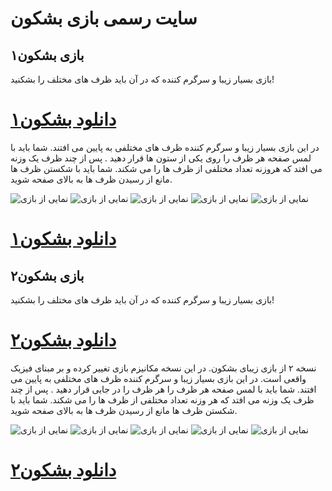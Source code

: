 # سایت رسمی بازی بشکون

## بازی بشکون۱

بازی بسیار زیبا و سرگرم کننده که در آن باید ظرف های مختلف را بشکنید!

# [دانلود بشکون۱](https://github.com/beshkoon/beshkoon/raw/master/beshkoon1.apk)

در این بازی بسیار زیبا و سرگرم کننده ظرف های مختلفی به پایین می افتند.
شما باید با لمس صفحه هر ظرف را روی یکی از ستون ها قرار دهید .
پس از چند ظرف یک وزنه می افتد که هروزنه تعداد مختلفی از ظرف ها را می شکند.
شما باید با شکستن ظرف ها مانع از رسیدن ظرف ها به بالای صفحه شوید.

![نمایی از بازی](https://github.com/beshkoon/beshkoon.github.io/raw/master/0.jpg)
![نمایی از بازی](https://github.com/beshkoon/beshkoon.github.io/raw/master/1.jpg)
![نمایی از بازی](https://github.com/beshkoon/beshkoon.github.io/raw/master/2.jpg)
![نمایی از بازی](https://github.com/beshkoon/beshkoon.github.io/raw/master/3.jpg)
![نمایی از بازی](https://github.com/beshkoon/beshkoon.github.io/raw/master/4.jpg)

# [دانلود بشکون۱](https://github.com/beshkoon/beshkoon/raw/master/beshkoon1.apk)


## بازی بشکون۲

بازی بسیار زیبا و سرگرم کننده که در آن باید ظرف های مختلف را بشکنید!

# [دانلود بشکون۲](https://github.com/beshkoon/beshkoon/raw/master/beshkoon2.apk)

نسخه ۲ از بازی زیبای بشکون. در این نسخه مکانیزم بازی تغییر کرده و بر مبنای فیزیک واقعی است.
در این بازی بسیار زیبا و سرگرم کننده ظرف های مختلفی به پایین می افتند.
شما باید با لمس صفحه هر ظرف را هر ظرف را در جایی قرار دهید .
پس از چند ظرف یک وزنه می افتد که هر وزنه تعداد مختلفی از ظرف ها را می شکند.
شما باید با شکستن ظرف ها مانع از رسیدن ظرف ها به بالای صفحه شوید.

![نمایی از بازی](https://github.com/beshkoon/beshkoon.github.io/raw/master/5.jpg)
![نمایی از بازی](https://github.com/beshkoon/beshkoon.github.io/raw/master/6.jpg)
![نمایی از بازی](https://github.com/beshkoon/beshkoon.github.io/raw/master/7.jpg)
![نمایی از بازی](https://github.com/beshkoon/beshkoon.github.io/raw/master/8.jpg)
![نمایی از بازی](https://github.com/beshkoon/beshkoon.github.io/raw/master/9.jpg)

# [دانلود بشکون۲](https://github.com/beshkoon/beshkoon/raw/master/beshkoon2.apk)

